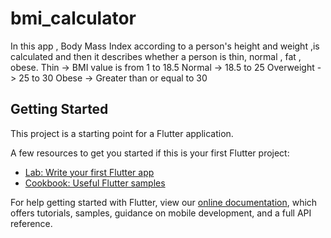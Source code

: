 # bmi_calculator

In this app , Body Mass Index according to a person's height and weight ,is calculated and then it describes whether a person is thin, normal , fat , obese.
Thin -> BMI value is from 1 to 18.5
Normal -> 18.5 to 25 
Overweight -> 25 to 30
Obese -> Greater than or equal to 30

## Getting Started

This project is a starting point for a Flutter application.

A few resources to get you started if this is your first Flutter project:

- [Lab: Write your first Flutter app](https://flutter.dev/docs/get-started/codelab)
- [Cookbook: Useful Flutter samples](https://flutter.dev/docs/cookbook)

For help getting started with Flutter, view our
[online documentation](https://flutter.dev/docs), which offers tutorials,
samples, guidance on mobile development, and a full API reference.
